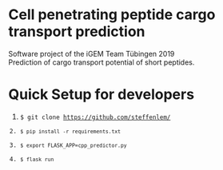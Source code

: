 # Cell penetrating peptide cargo transport prediction

Software project of the iGEM Team Tübingen 2019    
Prediction of cargo transport potential of short peptides.

Quick Setup for developers
=====
1. <code>$ git clone https://github.com/steffenlem/
2. <code>$ pip install -r requirements.txt</code>
3. <code>$ export FLASK_APP=cpp_predictor.py</code>
3. <code>$ flask run</code>
